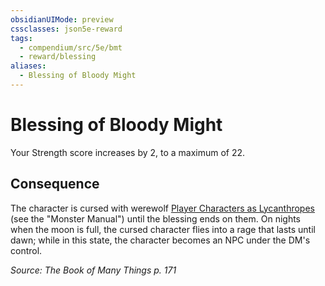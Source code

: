 ```yaml
---
obsidianUIMode: preview
cssclasses: json5e-reward
tags:
  - compendium/src/5e/bmt
  - reward/blessing
aliases:
  - Blessing of Bloody Might
---
```

# Blessing of Bloody Might

Your Strength score increases by 2, to a maximum of 22.

## Consequence

The character is cursed with werewolf [Player Characters as Lycanthropes](2-Mechanics/CLI/rules/variant-rules/player-characters-as-lycanthropes.md) (see the "Monster Manual") until the blessing ends on them. On nights when the moon is full, the cursed character flies into a rage that lasts until dawn; while in this state, the character becomes an NPC under the DM's control.

*Source: The Book of Many Things p. 171*